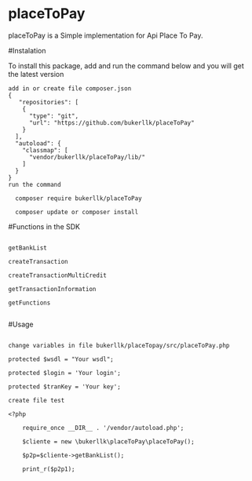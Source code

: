 # placeToPay

placeToPay is a Simple implementation for  Api Place To Pay.

#Instalation

To install this package, add and run the command below and you will get the latest version
```
add in or create file composer.json
{
   "repositories": [
    {
      "type": "git",
      "url": "https://github.com/bukerllk/placeToPay"
    }
  ],
  "autoload": {
	"classmap": [
	  "vendor/bukerllk/placeToPay/lib/"
	]
  }
}
run the command

  composer require bukerllk/placeToPay

  composer update or composer install

```
#Functions in the SDK

```

getBankList

createTransaction

createTransactionMultiCredit

getTransactionInformation

getFunctions


```
#Usage


```

change variables in file bukerllk/placeTopay/src/placeToPay.php

protected $wsdl = "Your wsdl";

protected $login = 'Your login';

protected $tranKey = 'Your key';

create file test

<?php

	require_once __DIR__ . '/vendor/autoload.php';

	$cliente = new \bukerllk\placeToPay\placeToPay();

	$p2p=$cliente->getBankList();

	print_r($p2p1);

```







